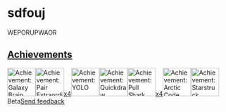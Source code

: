 # sdfouj
WEPORUPWAOR
<div class="border-top color-border-muted pt-3 mt-3 d-none d-md-block"><h2 class="h4 mb-2"><a href="/queengooborg?tab=achievements" class="Link--primary mb-2">Achievements</a></h2><div class="d-flex flex-wrap"><a href="/queengooborg?achievement=galaxy-brain&amp;tab=achievements" class="position-relative"><img src="https://github.githubassets.com/images/modules/profile/achievements/galaxy-brain-default.png" data-hovercard-type="achievement" data-hovercard-url="/users/queengooborg/achievements/galaxy-brain/detail?hovercard=1" width="64" alt="Achievement: Galaxy Brain" data-view-component="true" class="achievement-badge-sidebar"></a><a href="/queengooborg?achievement=pair-extraordinaire&amp;tab=achievements" class="position-relative"><img src="https://github.githubassets.com/images/modules/profile/achievements/pair-extraordinaire-default.png" data-hovercard-type="achievement" data-hovercard-url="/users/queengooborg/achievements/pair-extraordinaire/detail?hovercard=1" width="64" alt="Achievement: Pair Extraordinaire" data-view-component="true" class="achievement-badge-sidebar"><span data-view-component="true" class="Label achievement-tier-label achievement-tier-label--gold text-small text-bold color-shadow-medium px-2 py-0 mb-1 position-absolute right-0 bottom-0">x4</span></a><a href="/queengooborg?achievement=yolo&amp;tab=achievements" class="position-relative"><img src="https://github.githubassets.com/images/modules/profile/achievements/yolo-default.png" data-hovercard-type="achievement" data-hovercard-url="/users/queengooborg/achievements/yolo/detail?hovercard=1" width="64" alt="Achievement: YOLO" data-view-component="true" class="achievement-badge-sidebar"></a><a href="/queengooborg?achievement=quickdraw&amp;tab=achievements" class="position-relative"><img src="https://github.githubassets.com/images/modules/profile/achievements/quickdraw-default.png" data-hovercard-type="achievement" data-hovercard-url="/users/queengooborg/achievements/quickdraw/detail?hovercard=1" width="64" alt="Achievement: Quickdraw" data-view-component="true" class="achievement-badge-sidebar"></a><a href="/queengooborg?achievement=pull-shark&amp;tab=achievements" class="position-relative"><img src="https://github.githubassets.com/images/modules/profile/achievements/pull-shark-default.png" data-hovercard-type="achievement" data-hovercard-url="/users/queengooborg/achievements/pull-shark/detail?hovercard=1" width="64" alt="Achievement: Pull Shark" data-view-component="true" class="achievement-badge-sidebar"><span data-view-component="true" class="Label achievement-tier-label achievement-tier-label--gold text-small text-bold color-shadow-medium px-2 py-0 mb-1 position-absolute right-0 bottom-0">x4</span></a><a href="/queengooborg?achievement=arctic-code-vault-contributor&amp;tab=achievements" class="position-relative"><img src="https://github.githubassets.com/images/modules/profile/achievements/arctic-code-vault-contributor-default.png" data-hovercard-type="achievement" data-hovercard-url="/users/queengooborg/achievements/arctic-code-vault-contributor/detail?hovercard=1" width="64" alt="Achievement: Arctic Code Vault Contributor" data-view-component="true" class="achievement-badge-sidebar"></a><a href="/queengooborg?achievement=starstruck&amp;tab=achievements" class="position-relative"><img src="https://github.githubassets.com/images/modules/profile/achievements/starstruck-default.png" data-hovercard-type="achievement" data-hovercard-url="/users/queengooborg/achievements/starstruck/detail?hovercard=1" width="64" alt="Achievement: Starstruck" data-view-component="true" class="achievement-badge-sidebar"></a></div><div class="mt-2"><span title="Feature Release Label: Beta" aria-label="Feature Release Label: Beta" data-view-component="true" class="Label Label--success Label--inline text-normal px-2 mr-1">Beta</span><a class="text-small" href="/orgs/community/discussions/categories/profile">Send feedback</a></div></div>
